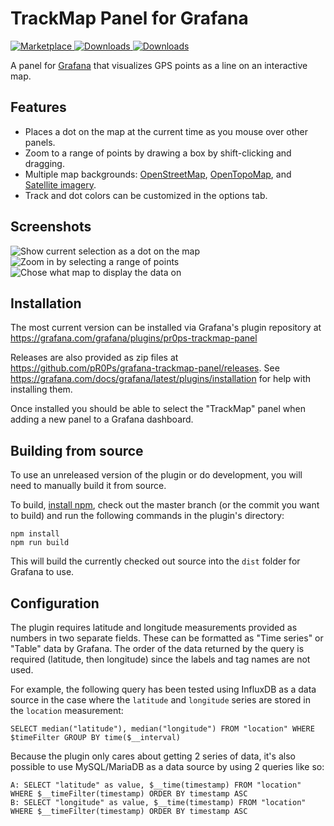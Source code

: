 TrackMap Panel for Grafana
==========================
[![Marketplace](https://img.shields.io/badge/dynamic/json?logo=grafana&query=$.version&url=https://grafana.com/api/plugins/pr0ps-trackmap-panel&label=Marketplace&prefix=v&color=F47A20) ![Downloads](https://img.shields.io/badge/dynamic/json?logo=grafana&query=$.grafanaDependency&url=https://grafana.com/api/plugins/pr0ps-trackmap-panel&label=Grafana&color=F47A20) ![Downloads](https://img.shields.io/badge/dynamic/json?logo=grafana&query=$.downloads&url=https://grafana.com/api/plugins/pr0ps-trackmap-panel&label=Downloads)](https://grafana.com/grafana/plugins/pr0ps-trackmap-panel/)

A panel for [Grafana](https://grafana.com/) that visualizes GPS points as a line on an interactive map.

Features
--------
- Places a dot on the map at the current time as you mouse over other panels.
- Zoom to a range of points by drawing a box by shift-clicking and dragging.
- Multiple map backgrounds: [OpenStreetMap](https://www.openstreetmap.org/),
  [OpenTopoMap](https://opentopomap.org/), and [Satellite imagery](https://www.esri.com/).
- Track and dot colors can be customized in the options tab.

Screenshots
-----------
![Show current selection as a dot on the map](src/img/topo-crosshair.jpg)
![Zoom in by selecting a range of points](src/img/topo-boxselect.jpg)
![Chose what map to display the data on](src/img/satellite-picker.jpg)

Installation
------------
The most current version can be installed via Grafana's plugin repository at
<https://grafana.com/grafana/plugins/pr0ps-trackmap-panel>

Releases are also provided as zip files at
<https://github.com/pR0Ps/grafana-trackmap-panel/releases>. See
<https://grafana.com/docs/grafana/latest/plugins/installation> for help with installing them.

Once installed you should be able to select the "TrackMap" panel when adding a new panel to a
Grafana dashboard.

Building from source
--------------------
To use an unreleased version of the plugin or do development, you will need to manually build it
from source.

To build, [install npm](https://www.npmjs.com/get-npm), check out the master branch (or the commit
you want to build) and run the following commands in the plugin's directory:
```
npm install
npm run build
```

This will build the currently checked out source into the `dist` folder for Grafana to use.


Configuration
-------------
The plugin requires latitude and longitude measurements provided as numbers in two separate fields.
These can be formatted as "Time series" or "Table" data by Grafana. The order of the data returned
by the query is required (latitude, then longitude) since the labels and tag names are not used.

For example, the following query has been tested using InfluxDB as a data source in the case where
the `latitude` and `longitude` series are stored in the `location` measurement:
```
SELECT median("latitude"), median("longitude") FROM "location" WHERE $timeFilter GROUP BY time($__interval)
```

Because the plugin only cares about getting 2 series of data, it's also possible to use
MySQL/MariaDB as a data source by using 2 queries like so:
```
A: SELECT "latitude" as value, $__time(timestamp) FROM "location" WHERE $__timeFilter(timestamp) ORDER BY timestamp ASC
B: SELECT "longitude" as value, $__time(timestamp) FROM "location" WHERE $__timeFilter(timestamp) ORDER BY timestamp ASC
```
